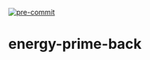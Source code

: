[![pre-commit](https://github.com/DemyCode/energy-prime-back/actions/workflows/pre-commit.yml/badge.svg)](https://github.com/DemyCode/energy-prime-back/actions/workflows/pre-commit.yml)

# energy-prime-back
